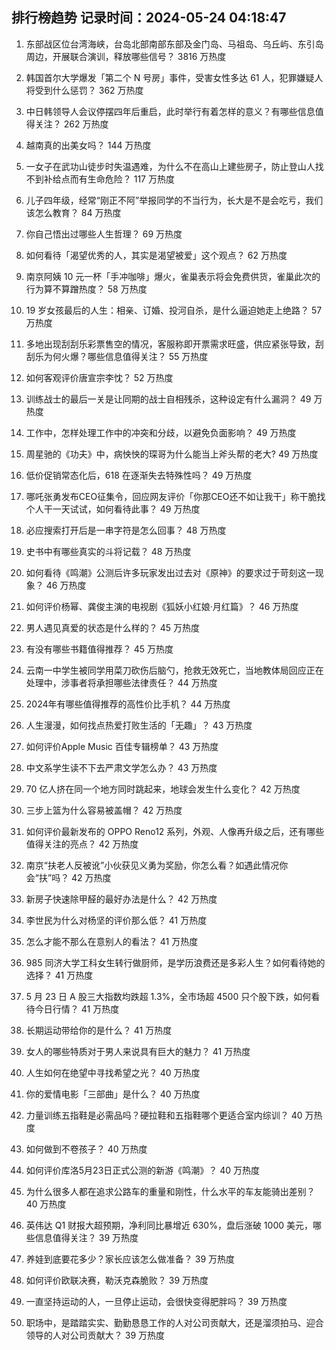 
## 排行榜趋势 记录时间：2024-05-24 04:18:47
  
  1. 东部战区位台湾海峡，台岛北部南部东部及金门岛、马祖岛、乌丘屿、东引岛周边，开展联合演训，释放哪些信号？ 3816 万热度
    
  2. 韩国首尔大学爆发「第二个 N 号房」事件，受害女性多达 61 人，犯罪嫌疑人将受到什么惩罚？ 362 万热度
    
  3. 中日韩领导人会议停摆四年后重启，此时举行有着怎样的意义？有哪些信息值得关注？ 262 万热度
    
  4. 越南真的出美女吗？ 144 万热度
    
  5. 一女子在武功山徒步时失温遇难，为什么不在高山上建些房子，防止登山人找不到补给点而有生命危险？ 117 万热度
    
  6. 儿子四年级，经常“刚正不阿”举报同学的不当行为，长大是不是会吃亏，我们该怎么教育？ 84 万热度
    
  7. 你自己悟出过哪些人生哲理？ 69 万热度
    
  8. 如何看待「渴望优秀的人，其实是渴望被爱」这个观点？ 62 万热度
    
  9. 南京阿姨 10 元一杯「手冲咖啡」爆火，雀巢表示将会免费供货，雀巢此次的行为算不算蹭热度？ 58 万热度
    
  10. 19 岁女孩最后的人生：相亲、订婚、投河自杀，是什么逼迫她走上绝路？ 57 万热度
    
  11. 多地出现刮刮乐彩票售空的情况，客服称即开票需求旺盛，供应紧张导致，刮刮乐为何火爆？哪些信息值得关注？ 55 万热度
    
  12. 如何客观评价唐宣宗李忱？ 52 万热度
    
  13. 训练战士的最后一关是让同期的战士自相残杀，这种设定有什么漏洞？ 49 万热度
    
  14. 工作中，怎样处理工作中的冲突和分歧，以避免负面影响？ 49 万热度
    
  15. 周星驰的《功夫》中，病怏怏的琛哥为什么能当上斧头帮的老大? 49 万热度
    
  16. 低价促销常态化后，618 在逐渐失去特殊性吗？ 49 万热度
    
  17. 哪吒张勇发布CEO征集令，回应网友评价「你那CEO还不如让我干」称干脆找个人干一天试试，如何看待此事？ 49 万热度
    
  18. 必应搜索打开后是一串字符是怎么回事？ 48 万热度
    
  19. 史书中有哪些真实的斗将记载？ 48 万热度
    
  20. 如何看待《鸣潮》公测后许多玩家发出过去对《原神》的要求过于苛刻这一现象？ 46 万热度
    
  21. 如何评价杨幂、龚俊主演的电视剧《狐妖小红娘·月红篇》？ 46 万热度
    
  22. 男人遇见真爱的状态是什么样的？ 45 万热度
    
  23. 有没有哪些书籍值得推荐？ 45 万热度
    
  24. 云南一中学生被同学用菜刀砍伤后脑勺，抢救无效死亡，当地教体局回应正在处理中，涉事者将承担哪些法律责任？ 44 万热度
    
  25. 2024年有哪些值得推荐的高性价比手机？ 44 万热度
    
  26. 人生漫漫，如何找点热爱打败生活的「无趣」？ 43 万热度
    
  27. 如何评价Apple Music 百佳专辑榜单？ 43 万热度
    
  28. 中文系学生读不下去严肃文学怎么办？ 43 万热度
    
  29. 70 亿人挤在同一个地方同时跳起来，地球会发生什么变化？ 42 万热度
    
  30. 三步上篮为什么容易被盖帽？ 42 万热度
    
  31. 如何评价最新发布的 OPPO Reno12 系列，外观、人像再升级之后，还有哪些值得关注的亮点？ 42 万热度
    
  32. 南京“扶老人反被讹”小伙获见义勇为奖励，你怎么看？如遇此情况你会“扶”吗？ 42 万热度
    
  33. 新房子快速除甲醛的最好办法是什么？ 42 万热度
    
  34. 李世民为什么对杨坚的评价那么低？ 41 万热度
    
  35. 怎么才能不那么在意别人的看法？ 41 万热度
    
  36. 985 同济大学工科女生转行做厨师，是学历浪费还是多彩人生？如何看待她的选择？ 41 万热度
    
  37. 5 月 23 日 A 股三大指数均跌超 1.3%，全市场超 4500 只个股下跌，如何看待今日行情？ 41 万热度
    
  38. 长期运动带给你的是什么？ 41 万热度
    
  39. 女人的哪些特质对于男人来说具有巨大的魅力？ 41 万热度
    
  40. 人生如何在绝望中寻找希望之光？ 40 万热度
    
  41. 你的爱情电影「三部曲」是什么？ 40 万热度
    
  42. 力量训练五指鞋是必需品吗？硬拉鞋和五指鞋哪个更适合室内综训？ 40 万热度
    
  43. 如何做到不卷孩子？ 40 万热度
    
  44. 如何评价库洛5月23日正式公测的新游《鸣潮》？ 40 万热度
    
  45. 为什么很多人都在追求公路车的重量和刚性，什么水平的车友能骑出差别？ 40 万热度
    
  46. 英伟达 Q1 财报大超预期，净利同比暴增近 630%，盘后涨破 1000 美元，哪些信息值得关注？ 39 万热度
    
  47. 养娃到底要花多少？家长应该怎么做准备？ 39 万热度
    
  48. 如何评价欧联决赛，勒沃克森脆败？ 39 万热度
    
  49. 一直坚持运动的人，一旦停止运动，会很快变得肥胖吗？ 39 万热度
    
  50. 职场中，是踏踏实实、勤勤恳恳工作的人对公司贡献大，还是溜须拍马、迎合领导的人对公司贡献大？ 39 万热度
    